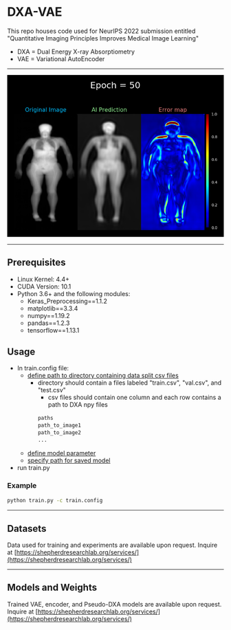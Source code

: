 # DXA-VAE

This repo houses code used for NeurIPS 2022 submission entitled "Quantitative Imaging Principles Improves Medical Image Learning"

- DXA = Dual Energy X-ray Absorptiometry
- VAE = Variational AutoEncoder

---
[![Watch the video](example_training_image.png)](https://youtu.be/hXSL7NVCeAY)

---
## Prerequisites

- Linux Kernel: 4.4+
- CUDA Version: 10.1
- Python 3.6+ and the following modules:
  - Keras_Preprocessing==1.1.2
  -  matplotlib==3.3.4
  -  numpy==1.19.2
  -  pandas==1.2.3
  -  tensorflow==1.13.1

## Usage

- In train.config file:
  - [define path to directory containing data split csv files](https://github.com/LambertLeong/DXA-VAE/blob/9b898fc9866704727b34771c368c8f9cc44771d0/train.config#L33)  
    - directory should contain a files labeled "train.csv", "val.csv", and "test.csv"
      - csv files should contain one column and each row contains a path to DXA npy files
      ```sh
      paths
      path_to_image1
      path_to_image2
      ...
      ```
  - [define model parameter](https://github.com/LambertLeong/DXA-VAE/blob/9b898fc9866704727b34771c368c8f9cc44771d0/train.config#L1-L30)
  - [specify path for saved model](https://github.com/LambertLeong/DXA-VAE/blob/9b898fc9866704727b34771c368c8f9cc44771d0/train.config#L8)
- run train.py

### Example
```sh
python train.py -c train.config
```
---
## Datasets

Data used for training and experiments are available upon request. Inquire at
[https://shepherdresearchlab.org/services/](https://shepherdresearchlab.org/services/)

---
## Models and Weights

Trained VAE, encoder, and Pseudo-DXA models are available upon request. Inquire at
[https://shepherdresearchlab.org/services/](https://shepherdresearchlab.org/services/)
